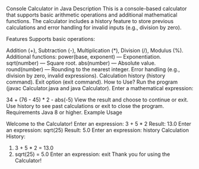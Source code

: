Console Calculator in Java
 Description
This is a console-based calculator that supports basic arithmetic operations and additional mathematical functions.
The calculator includes a history feature to store previous calculations and error handling for invalid inputs (e.g., division by zero).

 Features
Supports basic operations:

Addition (+), Subtraction (-), Multiplication (*), Division (/), Modulus (%).
Additional functions:
power(base, exponent) — Exponentiation.
sqrt(number) — Square root.
abs(number) — Absolute value.
round(number) — Rounding to the nearest integer.
Error handling (e.g., division by zero, invalid expressions).
Calculation history (history command).
Exit option (exit command).
How to Use?
Run the program (javac Calculator.java and java Calculator).
Enter a mathematical expression:


34 + (76 - 45) * 2 - abs(-5)
View the result and choose to continue or exit.
Use history to see past calculations or exit to close the program.
Requirements
Java 8 or higher.
Example Usage

Welcome to the Calculator!
Enter an expression: 3 + 5 * 2
Result: 13.0
Enter an expression: sqrt(25)
Result: 5.0
Enter an expression: history
Calculation History:
1. 3 + 5 * 2 = 13.0
2. sqrt(25) = 5.0
Enter an expression: exit
Thank you for using the Calculator!
